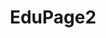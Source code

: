 ---
title: EduPage2
description: The better mobile client for Edupage
image:

# Badge style
style:
  background: "#2a9d8f"
  color: "#fff"
---